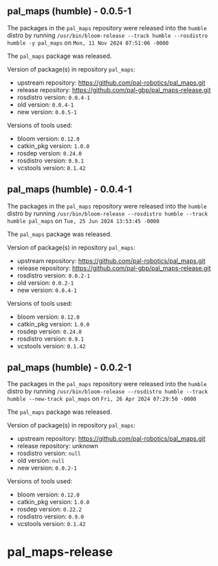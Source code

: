 ## pal_maps (humble) - 0.0.5-1

The packages in the `pal_maps` repository were released into the `humble` distro by running `/usr/bin/bloom-release --track humble --rosdistro humble -y pal_maps` on `Mon, 11 Nov 2024 07:51:06 -0000`

The `pal_maps` package was released.

Version of package(s) in repository `pal_maps`:

- upstream repository: https://github.com/pal-robotics/pal_maps.git
- release repository: https://github.com/pal-gbp/pal_maps-release.git
- rosdistro version: `0.0.4-1`
- old version: `0.0.4-1`
- new version: `0.0.5-1`

Versions of tools used:

- bloom version: `0.12.0`
- catkin_pkg version: `1.0.0`
- rosdep version: `0.24.0`
- rosdistro version: `0.9.1`
- vcstools version: `0.1.42`


## pal_maps (humble) - 0.0.4-1

The packages in the `pal_maps` repository were released into the `humble` distro by running `/usr/bin/bloom-release --rosdistro humble --track humble pal_maps` on `Tue, 25 Jun 2024 13:53:45 -0000`

The `pal_maps` package was released.

Version of package(s) in repository `pal_maps`:

- upstream repository: https://github.com/pal-robotics/pal_maps.git
- release repository: https://github.com/pal-gbp/pal_maps-release.git
- rosdistro version: `0.0.2-1`
- old version: `0.0.2-1`
- new version: `0.0.4-1`

Versions of tools used:

- bloom version: `0.12.0`
- catkin_pkg version: `1.0.0`
- rosdep version: `0.24.0`
- rosdistro version: `0.9.1`
- vcstools version: `0.1.42`


## pal_maps (humble) - 0.0.2-1

The packages in the `pal_maps` repository were released into the `humble` distro by running `/usr/bin/bloom-release --rosdistro humble --track humble --new-track pal_maps` on `Fri, 26 Apr 2024 07:29:50 -0000`

The `pal_maps` package was released.

Version of package(s) in repository `pal_maps`:

- upstream repository: https://github.com/pal-robotics/pal_maps.git
- release repository: unknown
- rosdistro version: `null`
- old version: `null`
- new version: `0.0.2-1`

Versions of tools used:

- bloom version: `0.12.0`
- catkin_pkg version: `1.0.0`
- rosdep version: `0.22.2`
- rosdistro version: `0.9.0`
- vcstools version: `0.1.42`


# pal_maps-release